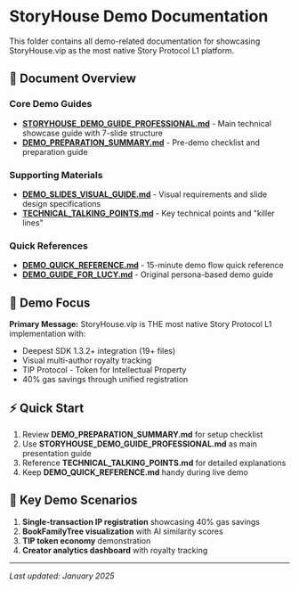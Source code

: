 # StoryHouse Demo Documentation

This folder contains all demo-related documentation for showcasing StoryHouse.vip as the most native Story Protocol L1 platform.

## 📁 Document Overview

### Core Demo Guides
- **[STORYHOUSE_DEMO_GUIDE_PROFESSIONAL.md](./STORYHOUSE_DEMO_GUIDE_PROFESSIONAL.md)** - Main technical showcase guide with 7-slide structure
- **[DEMO_PREPARATION_SUMMARY.md](./DEMO_PREPARATION_SUMMARY.md)** - Pre-demo checklist and preparation guide

### Supporting Materials
- **[DEMO_SLIDES_VISUAL_GUIDE.md](./DEMO_SLIDES_VISUAL_GUIDE.md)** - Visual requirements and slide design specifications
- **[TECHNICAL_TALKING_POINTS.md](./TECHNICAL_TALKING_POINTS.md)** - Key technical points and "killer lines"

### Quick References
- **[DEMO_QUICK_REFERENCE.md](./DEMO_QUICK_REFERENCE.md)** - 15-minute demo flow quick reference
- **[DEMO_GUIDE_FOR_LUCY.md](./DEMO_GUIDE_FOR_LUCY.md)** - Original persona-based demo guide

## 🎯 Demo Focus

**Primary Message:** StoryHouse.vip is THE most native Story Protocol L1 implementation with:
- Deepest SDK 1.3.2+ integration (19+ files)
- Visual multi-author royalty tracking
- TIP Protocol - Token for Intellectual Property
- 40% gas savings through unified registration

## ⚡ Quick Start

1. Review **DEMO_PREPARATION_SUMMARY.md** for setup checklist
2. Use **STORYHOUSE_DEMO_GUIDE_PROFESSIONAL.md** as main presentation guide
3. Reference **TECHNICAL_TALKING_POINTS.md** for detailed explanations
4. Keep **DEMO_QUICK_REFERENCE.md** handy during live demo

## 🚀 Key Demo Scenarios

1. **Single-transaction IP registration** showcasing 40% gas savings
2. **BookFamilyTree visualization** with AI similarity scores
3. **TIP token economy** demonstration
4. **Creator analytics dashboard** with royalty tracking

---

*Last updated: January 2025*